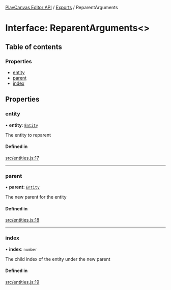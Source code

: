 [PlayCanvas Editor API](../README.md) / [Exports](../modules.md) / ReparentArguments

# Interface: ReparentArguments<\>

## Table of contents

### Properties

- [entity](ReparentArguments.md#entity)
- [parent](ReparentArguments.md#parent)
- [index](ReparentArguments.md#index)

## Properties

### entity

• **entity**: [`Entity`](../classes/Entity.md)

The entity to reparent

#### Defined in

[src/entities.js:17](https://github.com/playcanvas/editor-api/blob/548f133/src/entities.js#L17)

___

### parent

• **parent**: [`Entity`](../classes/Entity.md)

The new parent for the entity

#### Defined in

[src/entities.js:18](https://github.com/playcanvas/editor-api/blob/548f133/src/entities.js#L18)

___

### index

• **index**: `number`

The child index of the entity under the new parent

#### Defined in

[src/entities.js:19](https://github.com/playcanvas/editor-api/blob/548f133/src/entities.js#L19)
